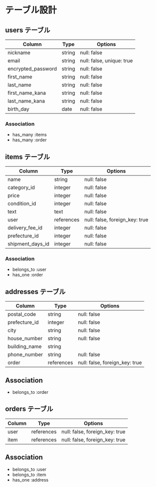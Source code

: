 # テーブル設計

## users テーブル

| Column             | Type     | Options                       |
| ------------------ | ------   | ----------------              |
| nickname           | string   | null: false                   |
| email              | string   | null: false, unique: true     |
| encrypted_password | string   | null: false                   |
| first_name         | string   | null: false                   |
| last_name          | string   | null: false                   |
| first_name_kana    | string   | null: false                   |
| last_name_kana     | string   | null: false                   |
| birth_day          | date     | null: false                   |

### Association
- has_many :items
- has_many :order

## items テーブル

| Column             | Type          | Options                           |
| ------------------ | ------------- | --------------------------------- |
| name               | string        | null: false                       |
| category_id        | integer       | null: false                       |
| price              | integer       | null: false                       |
| condition_id       | integer       | null: false                       |
| text               | text          | null: false                       |
| user               | references    | null: false, foreign_key: true    |
| delivery_fee_id    | integer       | null: false                       |
| prefecture_id      | integer       | null: false                       |
| shipment_days_id   | integer       | null: false                       |

### Association
- belongs_to :user
- has_one :order

## addresses テーブル

| Column             | Type       | Options                           |
| ------------------ | -----------| --------------------------------- |
| postal_code        | string     | null: false                       |
| prefecture_id      | integer    | null: false                       |
| city               | string     | null: false                       |
| house_number       | string     | null: false                       |
| building_name      | string     |                                   |
| phone_number       | string     | null: false                       |
| order              | references | null: false, foreign_key: true    |

## Association
- belongs_to :order


## orders テーブル

| Column          | Type          | Options                           |
| --------------- | ------------- | --------------------------------- |
| user            | references    | null: false, foreign_key: true    |
| item            | references    | null: false, foreign_key: true    |

## Association
- belongs_to :user
- belongs_to :item
- has_one :address